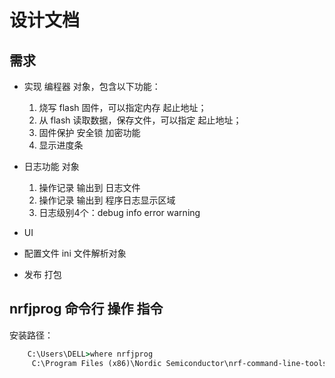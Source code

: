 # 设计文档

## 需求

- 实现 编程器 对象，包含以下功能：
    1. 烧写 flash 固件，可以指定内存 起止地址；
    2. 从 flash 读取数据，保存文件，可以指定 起止地址；
    3. 固件保护 安全锁 加密功能
    4. 显示进度条
- 日志功能 对象
    1. 操作记录 输出到 日志文件
    2. 操作记录 输出到 程序日志显示区域
    3. 日志级别4个：debug info error warning
- UI

- 配置文件 ini 文件解析对象

- 发布 打包

## nrfjprog 命令行 操作 指令

 安装路径：
```bat
    C:\Users\DELL>where nrfjprog
     C:\Program Files (x86)\Nordic Semiconductor\nrf-command-line-tools\bin\nrfjprog.exe
```


